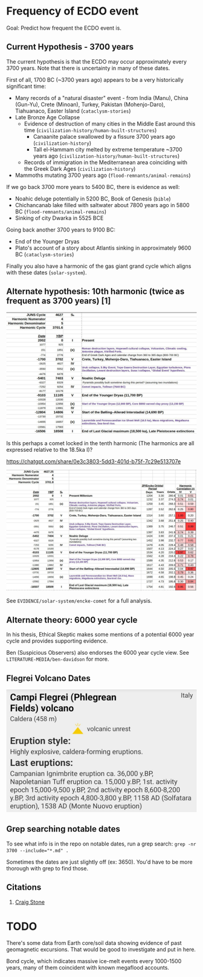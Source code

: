 # Frequency of ECDO event

Goal: Predict how frequent the ECDO event is.

## Current Hypothesis - 3700 years

The current hypothesis is that the ECDO may occur approximately every 3700 years. Note that there is uncertainty in many of these dates.

First of all, 1700 BC (~3700 years ago) appears to be a very historically significant time:
- Many records of a "natural disaster" event - from India (Manu), China (Gun-Yu), Crete (Minoan), Turkey, Pakistan (Mohenjo-Daro), Tiahuanaco, Easter Island (`cataclysm-stories`)
- Late Bronze Age Collapse
	- Evidence of destruction of many cities in the Middle East around this time (`civilization-history/human-built-structures`)
		- Canaanite palace swallowed by a fissure 3700 years ago (`civilization-history`)
		- Tall el-Hammam city melted by extreme temperature ~3700 years ago (`civilization-history/human-built-structures`)
	- Records of immigration in the Mediterranean area coinciding with the Greek Dark Ages (`civilization-history`)
- Mammoths mutating 3700 years ago (`flood-remnants/animal-remains`)

If we go back 3700 more years to 5400 BC, there is evidence as well:
- Noahic deluge potentially in 5200 BC, Book of Genesis (`bible`)
- Chichancanab lake filled with saltwater about 7800 years ago in 5800 BC (`flood-remnants/animal-remains`)
- Sinking of city Dwarka in 5525 BCE

Going back another 3700 years to 9100 BC:
- End of the Younger Dryas
- Plato's account of a story about Atlantis sinking in approximately 9600 BC (`cataclysm-stories`)

Finally you also have a harmonic of the gas giant grand cycle which aligns with these dates (`solar-system`).

## Alternate hypothesis: 10th harmonic (twice as frequent as 3700 years) [1]

![x](img/tenth-harmonic.jpg "")

Is this perhaps a comet locked in the tenth harmonic (The harmonics are all expressed relative to the 18.5ka I)?

https://chatgpt.com/share/0e3c3803-5dd3-401d-b75f-7c29e513707e

![x](img/frequency.jpg "")

See `EVIDENCE/solar-system/encke-comet` for a full analysis.

## Alternate theory: 6000 year cycle

In his thesis, Ethical Skeptic makes some mentions of a potential 6000 year cycle and provides supporting evidence.

Ben (Suspicious Observers) also endorses the 6000 year cycle view. See `LITERATURE-MEDIA/ben-davidson` for more.

## Flegrei Volcano Dates

![x](img/flegrei-volcano.jpg "")

## Grep searching notable dates

To see what info is in the repo on notable dates, run a grep search: `grep -nr 3700 --include="*.md" .`

Sometimes the dates are just slightly off (ex: 3650). You'd have to be more thorough with grep to find those.

## Citations

1. [Craig Stone](https://nobulart.com)

# TODO

There's some data from Earth core/soil data showing evidence of past geomagnetic excursions. That would be good to investigate and put in here.

Bond cycle, which indicates massive ice-melt events every 1000-1500 years, many of them coincident with known megaflood accounts.